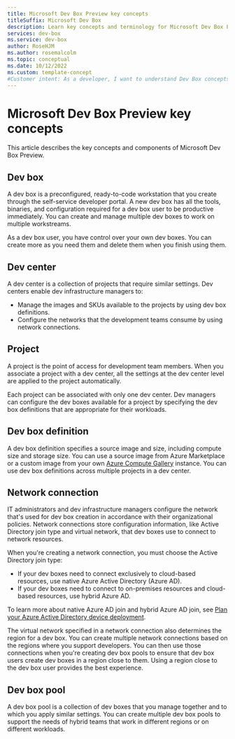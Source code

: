 ```yaml
---
title: Microsoft Dev Box Preview key concepts
titleSuffix: Microsoft Dev Box
description: Learn key concepts and terminology for Microsoft Dev Box Preview.
services: dev-box
ms.service: dev-box
author: RoseHJM
ms.author: rosemalcolm
ms.topic: conceptual
ms.date: 10/12/2022
ms.custom: template-concept
#Customer intent: As a developer, I want to understand Dev Box concepts and terminology so that I can set up a Dev Box environment.
---
```


# Microsoft Dev Box Preview key concepts

This article describes the key concepts and components of Microsoft Dev Box Preview.

## Dev box

A dev box is a preconfigured, ready-to-code workstation that you create through the self-service developer portal. A new dev box has all the tools, binaries, and configuration required for a dev box user to be productive immediately. You can create and manage multiple dev boxes to work on multiple workstreams.

As a dev box user, you have control over your own dev boxes. You can create more as you need them and delete them when you finish using them.

## Dev center

A dev center is a collection of projects that require similar settings. Dev centers enable dev infrastructure managers to:

- Manage the images and SKUs available to the projects by using dev box definitions.
- Configure the networks that the development teams consume by using network connections.  

## Project

A project is the point of access for development team members. When you associate a project with a dev center, all the settings at the dev center level are applied to the project automatically.

Each project can be associated with only one dev center. Dev managers can configure the dev boxes available for a project by specifying the dev box definitions that are appropriate for their workloads.

## Dev box definition

A dev box definition specifies a source image and size, including compute size and storage size. You can use a source image from Azure Marketplace or a custom image from your own [Azure Compute Gallery](./how-to-configure-azure-compute-gallery.md) instance. You can use dev box definitions across multiple projects in a dev center.

## Network connection

IT administrators and dev infrastructure managers configure the network that's used for dev box creation in accordance with their organizational policies. Network connections store configuration information, like Active Directory join type and virtual network, that dev boxes use to connect to network resources.

When you're creating a network connection, you must choose the Active Directory join type:

- If your dev boxes need to connect exclusively to cloud-based resources, use native Azure Active Directory (Azure AD).
- If your dev boxes need to connect to on-premises resources and cloud-based resources, use hybrid Azure AD.

To learn more about native Azure AD join and hybrid Azure AD join, see [Plan your Azure Active Directory device deployment](../active-directory/devices/plan-device-deployment.md).

The virtual network specified in a network connection also determines the region for a dev box. You can create multiple network connections based on the regions where you support developers. You can then use those connections when you're creating dev box pools to ensure that dev box users create dev boxes in a region close to them. Using a region close to the dev box user provides the best experience.

## Dev box pool

A dev box pool is a collection of dev boxes that you manage together and to which you apply similar settings. You can create multiple dev box pools to support the needs of hybrid teams that work in different regions or on different workloads.
